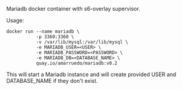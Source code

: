 Mariadb docker container with s6-overlay supervisor.

Usage:

```
docker run --name mariadb \ 
           -p 3360:3360 \
           -v /var/lib/mysql:/var/lib/mysql \
           -e MARIADB_USER=<USER> \
           -e MARIADB_PASSWORD=<PASSWORD> \
           -e MARIADB_DB=<DATABASE_NAME> \ 
           quay.io/amarruedo/mariadb:v0.2
```

This will start a Mariadb instance and will create provided USER and DATABASE_NAME if they don't exist.


